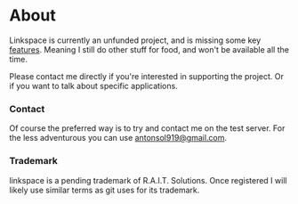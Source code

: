 # About

Linkspace is currently an unfunded project, and is missing some key [features](https://github.com/AntonSol919/linkspace/blob/main/dev/TODO.md).
Meaning I still do other stuff for food, and won't be available all the time.

Please contact me directly if you're interested in supporting the project.
Or if you want to talk about specific applications.

### Contact

Of course the preferred way is to try and contact me on the test server.
For the less adventurous you can use <antonsol919@gmail.com>.

### Trademark

linkspace is a pending trademark of R.A.I.T. Solutions.
Once registered I will likely use similar terms as git uses for its trademark.
